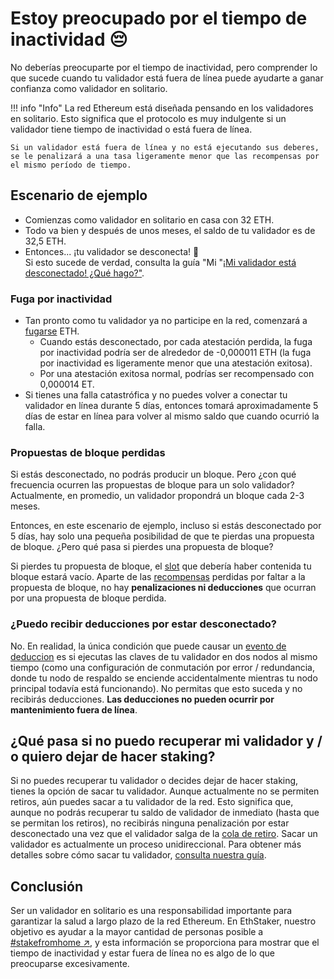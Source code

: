 # Estoy preocupado por el tiempo de inactividad 😔

No deberías preocuparte por el tiempo de inactividad, pero comprender lo que sucede cuando tu validador está fuera de línea puede ayudarte a ganar confianza como validador en solitario.

!!! info "Info"
    La red Ethereum está diseñada pensando en los validadores en solitario. Esto significa que el protocolo es muy indulgente si un validador tiene tiempo de inactividad o está fuera de línea.

    Si un validador está fuera de línea y no está ejecutando sus deberes, se le penalizará a una tasa ligeramente menor que las recompensas por el mismo período de tiempo.

## Escenario de ejemplo

* Comienzas como validador en solitario en casa con 32 ETH.
* Todo va bien y después de unos meses, el saldo de tu validador es de 32,5 ETH.
* Entonces... ¡tu validador se desconecta! 🚨\
  Si esto sucede de verdad, consulta la guía "Mi  "[¡Mi validador está desconectado! ¿Qué hago?"](/spanish/help/validator-offline).

### Fuga por inactividad

* Tan pronto como tu validador ya no participe en la red, comenzará a [fugarse](/spanish/staking-glossary#inactivity-leak) ETH.&#x20;
  * Cuando estás desconectado, por cada atestación perdida, la fuga por inactividad podría ser de alrededor de -0,000011 ETH (la fuga por inactividad es ligeramente menor que una atestación exitosa).
  * Por una atestación exitosa normal, podrías ser recompensado con 0,000014 ET.
* Si tienes una falla catastrófica y no puedes volver a conectar tu validador en línea durante 5 días, entonces tomará aproximadamente 5 días de estar en línea para volver al mismo saldo que cuando ocurrió la falla.

### Propuestas de bloque perdidas

Si estás desconectado, no podrás producir un bloque. Pero ¿con qué frecuencia ocurren las propuestas de bloque para un solo validador? Actualmente, en promedio, un validador propondrá un bloque cada 2-3 meses.

Entonces, en este escenario de ejemplo, incluso si estás desconectado por 5 días, hay solo una pequeña posibilidad de que te pierdas una propuesta de bloque. ¿Pero qué pasa si pierdes una propuesta de bloque?

Si pierdes tu propuesta de bloque, el [slot](https://github.com/Buttaa/ethstaker/blob/main/help/staking-glossary.md#slot) que debería haber contenida tu bloque estará vacío. Aparte de las [recompensas](https://github.com/Buttaa/ethstaker/blob/main/help/rewards/chain-rewards.md) perdidas por faltar a la propuesta de bloque, no hay **penalizaciones ni deducciones** que ocurran por una propuesta de bloque perdida.

### ¿Puedo recibir deducciones por estar desconectado?

No. En realidad, la única condición que puede causar un [evento de deduccion](https://github.com/Buttaa/ethstaker/blob/main/help/staking-glossary.md#slashable-offenses) es si ejecutas las claves de tu validador en dos nodos al mismo tiempo (como una configuración de conmutación por error / redundancia, donde tu nodo de respaldo se enciende accidentalmente mientras tu nodo principal todavía está funcionando). No permitas que esto suceda y no recibirás deducciones. **Las deducciones no pueden ocurrir por mantenimiento fuera de línea**.

## ¿Qué pasa si no puedo recuperar mi validador y / o quiero dejar de hacer staking?

Si no puedes recuperar tu validador o decides dejar de hacer staking, tienes la opción de sacar tu validador. Aunque actualmente no se permiten retiros, aún puedes sacar a tu validador de la red. Esto significa que, aunque no podrás recuperar tu saldo de validador de inmediato (hasta que se permitan los retiros), no recibirás ninguna penalización por estar desconectado una vez que el validador salga de la [cola de retiro](/spanish/staking-glossary#validator-queue). Sacar un validador es actualmente un proceso unidireccional. Para obtener más detalles sobre cómo sacar tu validador, [consulta nuestra guía](/spanish/tutorials/how-to-exit-a-validator).

## Conclusión

Ser un validador en solitario es una responsabilidad importante para garantizar la salud a largo plazo de la red Ethereum. En EthStaker, nuestro objetivo es ayudar a la mayor cantidad de personas posible a [#stakefromhome ↗](https://twitter.com/search?q=%23stakefromhome), y esta información se proporciona para mostrar que el tiempo de inactividad y estar fuera de línea no es algo de lo que preocuparse excesivamente.
